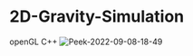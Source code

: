 # 2D-Gravity-Simulation
openGL C++
![Peek-2022-09-08-18-49](https://user-images.githubusercontent.com/55046386/189079822-1ae7507f-9e5e-4727-9428-80d4fa1e469b.gif)
